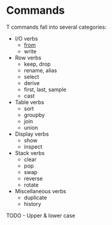 # Commands

T commands fall into several categories:

- I/O verbs
    - [from](commands/from.md)
    - write
- Row verbs
    - keep, drop
    - rename, alias
    - select
    - derive
    - first, last, sample
    - cast
- Table verbs
    - sort
    - groupby
    - join
    - union
- Display verbs
    - show
    - inspect
- Stack verbs
    - clear
    - pop
    - swap
    - reverse
    - rotate
- Miscellaneous verbs
    - duplicate
    - history

TODO - Upper & lower case